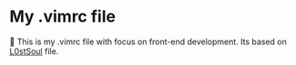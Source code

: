 # My .vimrc file
:cherries: This is my .vimrc file with focus on front-end development. Its based on [L0stSoul](https://github.com/L0stSoul) file.
